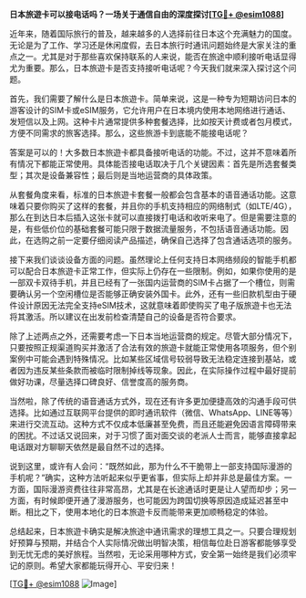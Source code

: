 **日本旅遊卡可以接电话吗？一场关于通信自由的深度探讨[[TG💪+ @esim1088](https://t.me/s/esim1088)]**

近年来，随着国际旅行的普及，越来越多的人选择前往日本这个充满魅力的国度。无论是为了工作、学习还是休闲度假，去日本旅行时通讯问题始终是大家关注的重点之一。尤其是对于那些喜欢保持联系的人来说，能否在旅途中顺利接听电话显得尤为重要。那么，日本旅遊卡是否支持接听电话呢？今天我们就来深入探讨这个问题。

首先，我们需要了解什么是日本旅遊卡。简单来说，这是一种专为短期访问日本的游客设计的SIM卡或eSIM服务，它允许用户在日本境内使用本地网络进行通话、发短信以及上网。这种卡片通常提供多种套餐选择，比如按天计费或者包月模式，方便不同需求的旅客选择。那么，这些旅游卡到底能不能接电话呢？

答案是可以的！大多数日本旅遊卡都具备接听电话的功能。不过，这并不意味着所有情况下都能正常使用。具体能否接电话取决于几个关键因素：首先是所选套餐类型；其次是设备兼容性；最后则是当地运营商的具体政策。

从套餐角度来看，标准的日本旅遊卡套餐一般都会包含基本的语音通话功能。这意味着只要你购买了这样的套餐，并且你的手机支持相应的网络制式（如LTE/4G），那么在到达日本后插入这张卡就可以直接拨打电话和收听来电了。但是需要注意的是，有些低价位的基础套餐可能只限于数据流量服务，不包括语音通话功能。因此，在选购之前一定要仔细阅读产品描述，确保自己选择了包含通话选项的服务。

接下来我们谈谈设备方面的问题。虽然理论上任何支持日本网络频段的智能手机都可以配合日本旅遊卡正常工作，但实际上仍存在一些限制。例如，如果你使用的是一部双卡双待手机，并且已经有了一张国内运营商的SIM卡占据了一个槽位，则需要确认另一个空闲槽位是否能够正确安装外国卡。此外，还有一些旧款机型由于硬件设计原因无法完全支持eSIM技术，这就意味着即使购买了电子版旅遊卡也无法将其激活。所以建议在出发前检查清楚自己的设备是否符合要求。

除了上述两点之外，还需要考虑一下日本当地运营商的规定。尽管大部分情况下，只要按照正规渠道购买并激活了合法有效的旅遊卡就能正常使用各项服务，但个别案例中可能会遇到特殊情况。比如某些区域信号较弱导致无法稳定连接到基站，或者因为违反某些条款而被临时限制掉线等现象。因此，在实际操作过程中最好提前做好功课，尽量选择口碑良好、信誉度高的服务商。

当然啦，除了传统的语音通话方式外，现在还有许多更加便捷高效的沟通手段可供选择。比如通过互联网平台提供的即时通讯软件（微信、WhatsApp、LINE等等）来进行交流互动。这种方式不仅成本低廉甚至免费，而且还能避免因语言障碍带来的困扰。不过话又说回来，对于习惯了面对面交谈的老派人士而言，能够直接拿起电话跟对方聊聊天依然是最自然不过的选择。

说到这里，或许有人会问：“既然如此，那为什么不干脆带上一部支持国际漫游的手机呢？”确实，这种方法听起来似乎更省事，但实际上却并非总是最佳方案。一方面，国际漫游资费往往非常高昂，尤其是在长途通话时更是让人望而却步；另一方面，有时候即便开通了漫游服务，也可能因为跨国切换等原因造成延迟甚至中断。相比之下，使用本地化的日本旅遊卡反而能带来更加顺畅稳定的体验。

总结起来，日本旅遊卡确实是解决旅途中通讯需求的理想工具之一。只要合理规划好预算与预期，并结合个人实际情况做出明智决策，相信每位赴日游客都能够享受到无忧无虑的美好旅程。当然啦，无论采用哪种方式，安全第一始终是我们必须牢记的原则。希望大家都能玩得开心、平安归来！

[[TG💪+ @esim1088](https://t.me/s/esim1088) ![Image](https://i.postimg.cc/4NQfJmqS/Snipaste-2025-05-13-00-14-12.png)]